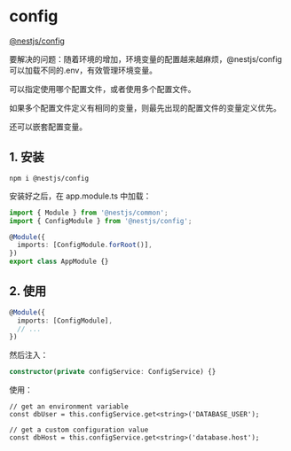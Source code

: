 # config

[@nestjs/config](https://docs.nestjs.com/techniques/configuration)

要解决的问题：随着环境的增加，环境变量的配置越来越麻烦，@nestjs/config 可以加载不同的.env，有效管理环境变量。

可以指定使用哪个配置文件，或者使用多个配置文件。

如果多个配置文件定义有相同的变量，则最先出现的配置文件的变量定义优先。

还可以嵌套配置变量。



## 1. 安装

    npm i @nestjs/config


安装好之后，在 app.module.ts 中加载：


```ts
import { Module } from '@nestjs/common';
import { ConfigModule } from '@nestjs/config';

@Module({
  imports: [ConfigModule.forRoot()],
})
export class AppModule {}
```


## 2. 使用


```ts
@Module({
  imports: [ConfigModule],
  // ...
})
```


然后注入：

```ts
constructor(private configService: ConfigService) {}
```


使用：

```
// get an environment variable
const dbUser = this.configService.get<string>('DATABASE_USER');

// get a custom configuration value
const dbHost = this.configService.get<string>('database.host');
```





